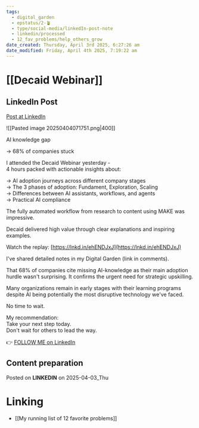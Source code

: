 ```yaml
---
tags:
  - digital_garden
  - epstatus/2-🪴
  - type/social-media/linkedIn-post-note
  - linkedin/processed
  - 12_fav_problems/help_others_grow
date_created: Thursday, April 3rd 2025, 6:27:26 am
date_modified: Friday, April 4th 2025, 7:19:22 am
---
```

# [[Decaid Webinar]]
## LinkedIn Post
[Post at LinkedIn](https://www.linkedin.com/posts/sebastiankamilli_ai-knowledge-gap-68-of-companies-stuck-activity-7313440148560465920-pscj?utm_source=share&utm_medium=member_desktop&rcm=ACoAAA1M1pkBgWCYPhT45EpfLiHzViQqRWNCIv4)

![[Pasted image 20250404071751.png|400]]

AI knowledge gap  
  
→ 68% of companies stuck  
  
I attended the Decaid Webinar yesterday -  
4 hours packed with actionable insights about:  
  
→ AI adoption journeys across different company stages  
→ The 3 phases of adoption: Fundament, Exploration, Scaling  
→ Differences between AI assistants, workflows, and agents  
→ Practical AI compliance  
  
The fully automated workflow from research to content using MAKE was impressive.  
  
Decaid delivered high value through clear explanations and inspiring examples.  
  
Watch the replay: [https://lnkd.in/ehENDJxJ](https://lnkd.in/ehENDJxJ)  
  
I've shared detailed notes in my Digital Garden (link in comments).  
  
That 68% of companies cite missing AI-knowledge as their main adoption hurdle wasn't surprising. It confirms the urgent need for strategic upskilling.  
  
Many organizations remain in early stages with their learning programs despite AI being potentially the most disruptive technology we've faced.  
  
No time to wait.  
  
My recommendation:  
Take your next step today.  
Don't wait for others to lead the way.

👉 [FOLLOW ME on LinkedIn](https://www.linkedin.com/comm/mynetwork/discovery-see-all?usecase=PEOPLE_FOLLOWS&followMember=sebastiankamilli)

## Content preparation

Posted on **LINKEDIN** on 2025-04-03_Thu
# Linking
+ [[My running list of 12 favorite problems]]
